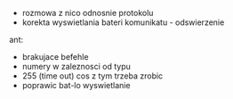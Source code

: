- rozmowa z nico odnosnie protokolu
- korekta wyswietlania bateri komunikatu - odswierzenie

ant:
- brakujace befehle
- numery w zaleznosci od typu
- 255 (time out) cos z tym trzeba zrobic
- poprawic bat-lo wyswietlanie